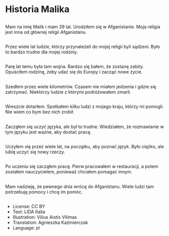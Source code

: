 # Historia Malika

##
Mam na imię Malik i mam 39 lat. Urodziłem się w Afganistanie. Moja religia jest inna od głównej religii Afganistanu.

##
Przez wiele lat ludzie, którzy przynależeli do mojej religii byli sądzeni. Było to bardzo trudne dla mojej rodziny.

##
Parę lat temu była tam wojna. Bardzo się bałem, że zostanę zabity. Opuściłem rodzinę, żeby udać się do Europy i zacząć nowe życie.

##
Szedłem przez wiele kilometrów. Czasem nie miałem jedzenia i gdzie się zatrzymać. Niektórzy ludzie z którymi podróżowałem zmarli.

##
Wreszcie dotarłem. Spotkałem kilku ludzi z mojego kraju, którzy mi pomogli. Nie wiem co bym bez nich zrobił.

##
Zacząłem się uczyć języka, ale był to trudne. Wiedziałem, że rozmawianie w tym języku jest ważne, aby dostać pracę.

##
Uczyłem się przez wiele lat, na początku, aby poznać język. Było ciężko, ale lubię uczyć się nowy rzeczy.

##
Po uczeniu się zacząłem pracę. Pierw pracowałem w restauracji, a potem zostałem nauczycielem, ponieważ chciałem pomagać innym.

##
Mam nadzieję, że pewnego dnia wrócę do Afganistanu. Wiele ludzi tam potrzebuję pomocy i chcę im pomóc.

##
* License: CC BY
* Text: LIDA Italia
* Illustration: Vilius Aistis Vilimas
* Translation: Agnieszka Kaźmierczak
* Language: pl
